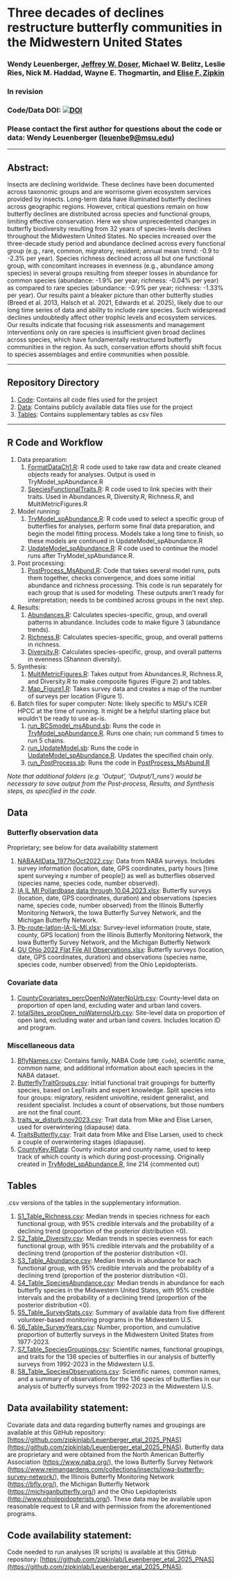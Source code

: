 # Three decades of declines restructure butterfly communities in the Midwestern United States

### Wendy Leuenberger, [Jeffrey W. Doser](https://www.jeffdoser.com/), Michael W. Belitz, Leslie Ries, Nick M. Haddad, Wayne E. Thogmartin, and [Elise F. Zipkin](https://zipkinlab.org/)

### In revision

### Code/Data DOI: [![DOI](https://zenodo.org/badge/970738694.svg)](https://doi.org/10.5281/zenodo.15270051)

### Please contact the first author for questions about the code or data: Wendy Leuenberger (leuenbe9@msu.edu)

-------------------------------------------------------------------------------

## Abstract:

Insects are declining worldwide. These declines have been documented across taxonomic groups and are worrisome given ecosystem services provided by insects. Long-term data have illuminated butterfly declines across geographic regions. However, critical questions remain on how butterfly declines are distributed across species and functional groups, limiting effective conservation. Here we show unprecedented changes in butterfly biodiversity resulting from 32 years of species-levels declines throughout the Midwestern United States. No species increased over the three-decade study period and abundance declined across every functional group (e.g., rare, common, migratory, resident; annual mean trend: -0.9 to -2.3% per year). Species richness declined across all but one functional group, with concomitant increases in evenness (e.g., abundance among species) in several groups resulting from steeper losses in abundance for common species (abundance: -1.9% per year; richness: -0.04% per year) as compared to rare species (abundance: -0.9% per year; richness: -1.33% per year). Our results paint a bleaker picture than other butterfly studies (Breed et al. 2013, Halsch et al. 2021, Edwards et al. 2025), likely due to our long time series of data and ability to include rare species. Such widespread declines undoubtedly affect other trophic levels and ecosystem services. Our results indicate that focusing risk assessments and management interventions only on rare species is insufficient given broad declines across species, which have fundamentally restructured butterfly communities in the region. As such, conservation efforts should shift focus to species assemblages and entire communities when possible.


-------------------------------------------------------------------------------

## Repository Directory

1. [Code](Code): Contains all code files used for the project
2. [Data](Data): Contains publicly available data files use for the project
3. [Tables](Tables): Contains supplementary tables as csv files 

-------------------------------------------------------------------------------

## R Code and Workflow

1. Data preparation: 
    1. [FormatDataCh1.R](Code/R/FormatDataCh1.R): R code used to take raw data and create cleaned objects ready for analyses. Output is used in TryModel_spAbundance.R 
    2. [SpeciesFunctionalTraits.R](Code/R/SpeciesFunctionalTraits.R): R code used to link species with their traits. Used in Abundances.R, Diversity.R, Richness.R, and MultiMetricFigures.R
2. Model running: 
    1. [TryModel_spAbundance.R](Code/R/TryModel_spAbundance.R): R code used to select a specific group of butterflies for analyses, perform some final data preparation, and begin the model fitting process. Models take a long time to finish, so these models are continued in UpdateModel_spAbundance.R
    2. [UpdateModel_spAbundance.R](Code/R/UpdateModel_spAbundance.R): R code used to continue the model runs after TryModel_spAbundance.R.
3. Post processing:
    1. [PostProcess_MsAbund.R](Code/R/PostProcess_MsAbund.R): Code that takes several model runs, puts them together, checks convergence, and does some initial abundance and richness processing. This code is run separately for each group that is used for modeling. These outputs aren't ready for interpretation; needs to be combined across groups in the next step.
4. Results: 
    1. [Abundances.R](Code/R/Abundances.R): Calculates species-specific, group, and overall patterns in abundance. Includes code to make figure 3 (abundance trends). 
    2. [Richness.R](Code/R/Richness.R): Calculates species-specific, group, and overall patterns in richness. 
    3. [Diversity.R](Code/R/Diversity.R): Calculates species-specific, group, and overall patterns in evenness (Shannon diversity). 
5. Synthesis:
    1. [MultiMetricFigures.R](Code/R/MultiMetricFigures.R): Takes output from Abundances.R, Richness.R, and Diversity.R to make composite figures (Figure 2) and tables. 
    2. [Map_Figure1.R](Code/R/Map_Figure1.R): Takes survey data and creates a map of the number of surveys per location (Figure 1). 
6. Batch files for super computer:
    Note: likely specific to MSU's ICER HPCC at the time of running. It might be a helpful starting place but wouldn't be ready to use as-is. 
    1. [run_BCSmodel_msAbund.sb](Code/run_BCSmodel_msAbund.sb): Runs the code in [TryModel_spAbundance.R](Code/R/TryModel_spAbundance.R). Runs one chain; run command 5 times to run 5 chains.
    2. [run_UpdateModel.sb](Code/run_UpdateModel.sb): Runs the code in [UpdateModel_spAbundance.R](Code/R/UpdateModel_spAbundance.R). Updates the specified chain only. 
    3. [run_PostProcess.sb](Code/run_PostProcess.sb): Runs the code in [PostProcess_MsAbund.R](Code/R/PostProcess_MsAbund.R)

*Note that additional folders (e.g. 'Output', 'Output/1_runs') would be necessary to save output from the Post-process, Results, and Synthesis steps, as specified in the code.*

## Data

### Butterfly observation data
Proprietary; see below for data availability statement
1. [NABAAllData_1977toOct2022.csv](https://github.com/zipkinlab/Archived-data/blob/master/Leuenberger_etal_2025_PNAS/NABAAllData_1977toOct2022.csv): Data from NABA surveys. Includes survey information (location, date, GPS coordinates, party hours [time spent surveying x number of people]) as well as butterflies observed (species name, species code, number observed). 
2. [IA IL MI Pollardbase data through 10.04.2023.xlsx](https://github.com/zipkinlab/Archived-data/blob/master/Leuenberger_etal_2025_PNAS/IA%20IL%20MI%20Pollardbase%20data%20through%2010.04.2023.xlsx): Butterfly surveys (location, date, GPS coordinates, duration) and observations (species name, species code, number observed) from the Illinois Butterfly Monitoring Network, the Iowa Butterfly Survey Network, and the Michigan Butterfly Network. 
3. [Pb-route-latlon-IA-IL-MI.xlsx](https://github.com/zipkinlab/Archived-data/blob/master/Leuenberger_etal_2025_PNAS/Pb-route-latlon-IA-IL-MI.xlsx): Survey-level information (route, state, county, GPS location) from the Illinois Butterfly Monitoring Network, the Iowa Butterfly Survey Network, and the Michigan Butterfly Network
4. [GU Ohio 2022 Flat File All Observations.xlsx](https://github.com/zipkinlab/Archived-data/blob/master/Leuenberger_etal_2025_PNAS/GU%20Ohio%202022%20Flat%20File%20All%20Observations.xlsx): Butterfly surveys (location, date, GPS coordinates, duration) and observations (species name, species code, number observed) from the Ohio Lepidopterists. 

### Covariate data
1. [CountyCovariates_percOpenNoWaterNoUrb.csv](Data/CountyCovariates_percOpenNoWaterNoUrb.csv): County-level data on proportion of open land, excluding water and urban land covers.
2. [totalSites_propOpen_noWaternoUrb.csv](Data/totalSites_propOpen_noWaternoUrb.csv): Site-level data on proportion of open land, excluding water and urban land covers. Includes location ID and program.

### Miscellaneous data
1. [BflyNames.csv](Data/BflyNames.csv): Contains family, NABA Code (`UMD_Code`), scientific name, common name, and additional information about each species in the NABA dataset. 
2. [ButterflyTraitGroups.csv](Data/ButterflyTraitGroups.csv): Initial functional trait groupings for butterfly species, based on LepTraits and expert knowledge. Split species into four groups: migratory, resident univoltine, resident generalist, and resident specialist. Includes a count of observations, but those numbers are not the final count. 
3. [traits_w_disturb.nov2023.csv](Data/traits_w_disturb.nov2023.csv): Trait data from Mike and Elise Larsen, used for overwintering (diapause) data. 
4. [TraitsButterfly.csv](https://github.com/zipkinlab/Leuenberger_etal_2025_PNAS/blob/main/Data/TraitsButterfly.csv): Trait data from Mike and Elise Larsen, used to check a couple of overwintering stages (diapause).
5. [CountyKey.RData](Data/CountyKey.RData): County indicator and county name, used to keep track of which county is which during post-processing. Originally created in [TryModel_spAbundance.R](Code/R/TryModel_spAbundance.R), line 214 (commented out)

## Tables
.csv versions of the tables in the supplementary information. 
1. [S1_Table_Richness.csv](Tables/S1_Table_Richness.csv): Median trends in species richness for each functional group, with 95% credible intervals and the probability of a declining trend (proportion of the posterior distribution <0). 
2. [S2_Table_Diversity.csv](Tables/S2_Table_Diversity.csv): Median trends in species evenness for each functional group, with 95% credible intervals and the probability of a declining trend (proportion of the posterior distribution <0). 
3. [S3_Table_Abundance.csv](Tables/S3_Table_Abundance.csv): Median trends in abundance for each functional group, with 95% credible intervals and the probability of a declining trend (proportion of the posterior distribution <0). 
4. [S4_Table_SpeciesAbundance.csv](Tables/S4_Table_SpeciesAbundance.csv): Median trends in abundance for each butterfly species in the Midwestern United States, with 95% credible intervals and the probability of a declining trend (proportion of the posterior distribution <0). 
5. [S5_Table_SurveyStats.csv](Tables/S5_Table_SurveyStats.csv): Summary of available data from five different volunteer-based monitoring programs in the Midwestern U.S. 
6. [S6_Table_SurveyYears.csv](Tables/S6_Table_SurveyYears.csv): Number, proportion, and cumulative proportion of butterfly surveys in the Midwestern United States from 1977-2023. 
7. [S7_Table_SpeciesGroupings.csv](Tables/S7_Table_SpeciesGroupings.csv): Scientific names, functional groupings, and traits for the 136 species of butterflies in our analysis of butterfly surveys from 1992-2023 in the Midwestern U.S. 
8. [S8_Table_SpeciesObservations.csv](Tables/S8_Table_SpeciesObservations.csv): Scientific names, common names, and a summary of observations for the 136 species of butterflies in our analysis of butterfly surveys from 1992-2023 in the Midwestern U.S. 

## Data availability statement:
Covariate data and data regarding butterfly names and groupings are available at this GitHub repository: [https://github.com/zipkinlab/Leuenberger_etal_2025_PNAS](https://github.com/zipkinlab/Leuenberger_etal_2025_PNAS). Butterfly data are proprietary and were obtained from the North American Butterfly Association (https://www.naba.org/), the Iowa Butterfly Survey Network (https://www.reimangardens.com/collections/insects/iowa-butterfly-survey-network/), the Illinois Butterfly Monitoring Network (https://bfly.org/), the Michigan Butterfly Network (https://michiganbutterfly.org/) and the Ohio Lepidopterists (http://www.ohiolepidopterists.org/). These data may be available upon reasonable request to LR and with permission from the aforementioned programs.

## Code availability statement: 
Code needed to run analyses (R scripts) is available at this GitHub repository: [https://github.com/zipkinlab/Leuenberger_etal_2025_PNAS](https://github.com/zipkinlab/Leuenberger_etal_2025_PNAS).
